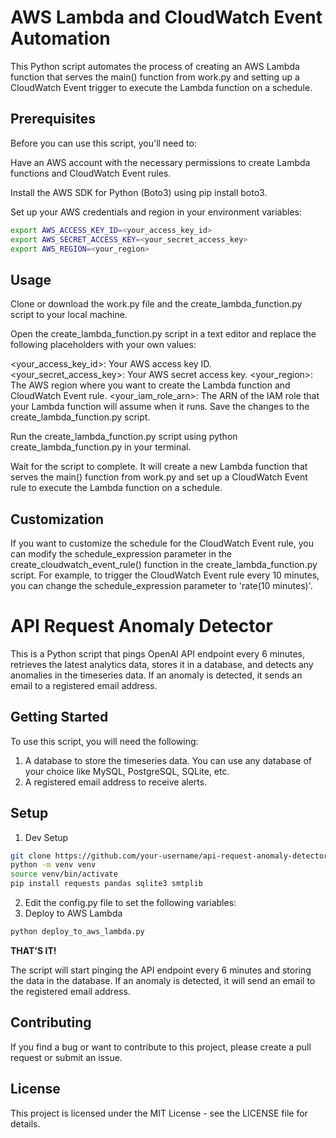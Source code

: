 # AWS Lambda and CloudWatch Event Automation
This Python script automates the process of creating an AWS Lambda function that serves the main() function from work.py and setting up a CloudWatch Event trigger to execute the Lambda function on a schedule.

## Prerequisites
Before you can use this script, you'll need to:

Have an AWS account with the necessary permissions to create Lambda functions and CloudWatch Event rules.

Install the AWS SDK for Python (Boto3) using pip install boto3.

Set up your AWS credentials and region in your environment variables:

```bash
export AWS_ACCESS_KEY_ID=<your_access_key_id>
export AWS_SECRET_ACCESS_KEY=<your_secret_access_key>
export AWS_REGION=<your_region>
```
## Usage
Clone or download the work.py file and the create_lambda_function.py script to your local machine.

Open the create_lambda_function.py script in a text editor and replace the following placeholders with your own values:

<your_access_key_id>: Your AWS access key ID.
<your_secret_access_key>: Your AWS secret access key.
<your_region>: The AWS region where you want to create the Lambda function and CloudWatch Event rule.
<your_iam_role_arn>: The ARN of the IAM role that your Lambda function will assume when it runs.
Save the changes to the create_lambda_function.py script.

Run the create_lambda_function.py script using python create_lambda_function.py in your terminal.

Wait for the script to complete. It will create a new Lambda function that serves the main() function from work.py and set up a CloudWatch Event rule to execute the Lambda function on a schedule.

## Customization
If you want to customize the schedule for the CloudWatch Event rule, you can modify the schedule_expression parameter in the create_cloudwatch_event_rule() function in the create_lambda_function.py script. For example, to trigger the CloudWatch Event rule every 10 minutes, you can change the schedule_expression parameter to 'rate(10 minutes)'.

# API Request Anomaly Detector
This is a Python script that pings OpenAI API endpoint every 6 minutes, retrieves the latest analytics data, stores it in a database, and detects any anomalies in the timeseries data. If an anomaly is detected, it sends an email to a registered email address.

## Getting Started
To use this script, you will need the following:
1. A database to store the timeseries data. You can use any database of your choice like MySQL, PostgreSQL, SQLite, etc.
2. A registered email address to receive alerts.

## Setup

1. Dev Setup 
```bash
git clone https://github.com/your-username/api-request-anomaly-detector.git
python -m venv venv
source venv/bin/activate
pip install requests pandas sqlite3 smtplib
```
2. Edit the config.py file to set the following variables:
3. Deploy to AWS Lambda
```python
python deploy_to_aws_lambda.py
```

**THAT'S IT!**

The script will start pinging the API endpoint every 6 minutes and storing the data in the database. If an anomaly is detected, it will send an email to the registered email address.

## Contributing
If you find a bug or want to contribute to this project, please create a pull request or submit an issue.

## License
This project is licensed under the MIT License - see the LICENSE file for details.